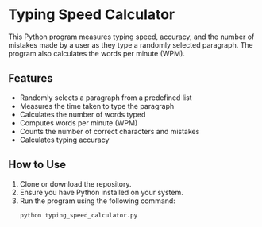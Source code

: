 # Typing Speed Calculator

This Python program measures typing speed, accuracy, and the number of mistakes made by a user as they type a randomly selected paragraph. The program also calculates the words per minute (WPM).

## Features

- Randomly selects a paragraph from a predefined list
- Measures the time taken to type the paragraph
- Calculates the number of words typed
- Computes words per minute (WPM)
- Counts the number of correct characters and mistakes
- Calculates typing accuracy

## How to Use

1. Clone or download the repository.
2. Ensure you have Python installed on your system.
3. Run the program using the following command:
   ```bash
   python typing_speed_calculator.py
